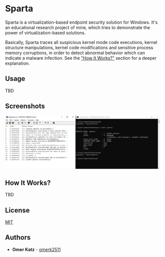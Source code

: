 # Sparta
Sparta is a virtualization-based endpoint security solution for Windows. It's an educational research project of mine, which tries to demonstrate the power of virtualization-based solutions.

Basically, Sparta traces all suspicious kernel mode code executions, kernel structure manipulations, kernel code modifications and sensitive process memory corruptions, in order to detect abnormal behavior which can indicate a malware infection. See the ["How It Works?"](#how-it-works) section for a deeper explanation.

## Usage
TBD

## Screenshots
![basic execution](https://github.com/omerk2511/Sparta/blob/master/Screenshots/1.png?raw=true)

## How It Works?
TBD

## License
[MIT](https://choosealicense.com/licenses/mit/)

## Authors
- **Omer Katz** - [omerk2511](https://github.com/omerk2511)